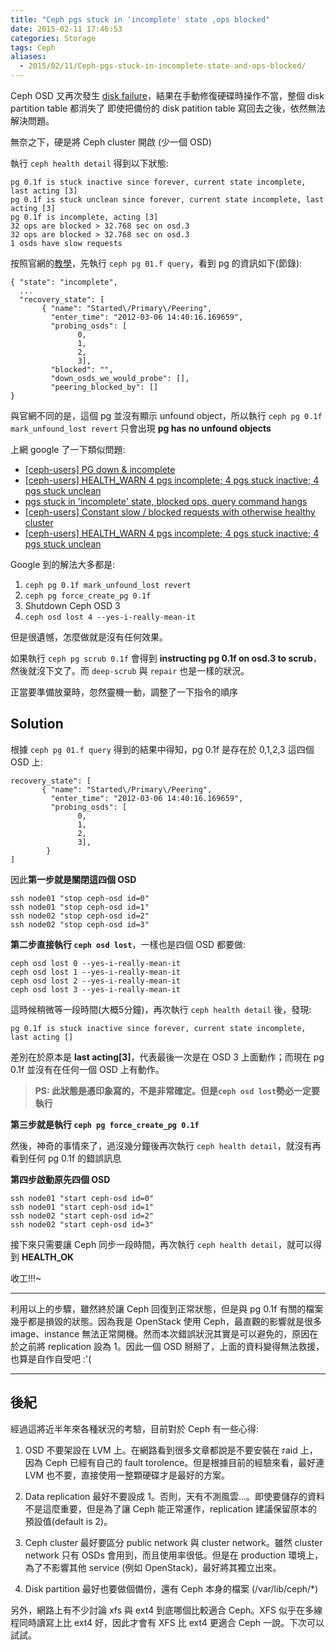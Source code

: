 ```yaml
---
title: "Ceph pgs stuck in 'incomplete' state ,ops blocked"
date: 2015-02-11 17:46:53
categories: Storage
tags: Ceph
aliases:
  - 2015/02/11/Ceph-pgs-stuck-in-incomplete-state-and-ops-blocked/
---
```


Ceph OSD 又再次發生 [disk failure](http://worldend.logdown.com/posts/251761-ceph-osd-a-copy-of-the-executable-or-objdump-rds-executable-is-needed-to-interpret-this)，結果在手動修復硬碟時操作不當，整個 disk partition table 都消失了
即使把備份的 disk patition table 寫回去之後，依然無法解決問題。

無奈之下，硬是將 Ceph cluster 開啟 (少一個 OSD)

執行 `ceph health detail` 得到以下狀態:

```
pg 0.1f is stuck inactive since forever, current state incomplete, last acting [3]
pg 0.1f is stuck unclean since forever, current state incomplete, last acting [3]
pg 0.1f is incomplete, acting [3]
32 ops are blocked > 32.768 sec on osd.3
32 ops are blocked > 32.768 sec on osd.3
1 osds have slow requests
```

<!-- more -->

按照官網的[教學](http://docs.ceph.com/docs/master/rados/troubleshooting/troubleshooting-pg/#failures-osd-peering)，先執行 `ceph pg 01.f query`，看到 pg 的資訊如下(節錄):

```
{ "state": "incomplete",
  ...
  "recovery_state": [
       { "name": "Started\/Primary\/Peering",
         "enter_time": "2012-03-06 14:40:16.169659",
         "probing_osds": [
               0,
               1,
               2,
               3],
         "blocked": "",
         "down_osds_we_would_probe": [],
         "peering_blocked_by": []
}
```

與官網不同的是，這個 pg 並沒有顯示 unfound object，所以執行 `ceph pg 0.1f mark_unfound_lost revert` 只會出現 **pg has no unfound objects**

上網 google 了一下類似問題:

* [[ceph-users] PG down & incomplete](http://lists.ceph.com/pipermail/ceph-users-ceph.com/2013-May/021095.html)
* [[ceph-users] HEALTH_WARN 4 pgs incomplete; 4 pgs stuck inactive; 4 pgs stuck unclean](http://lists.ceph.com/pipermail/ceph-users-ceph.com/2014-August/042096.html)
* [pgs stuck in 'incomplete' state, blocked ops,	query command hangs](http://www.spinics.net/lists/ceph-users/msg12588.html)
* [[ceph-users] Constant slow / blocked requests with otherwise healthy cluster](http://lists.ceph.com/pipermail/ceph-users-ceph.com/2013-November/035826.html)
* [[ceph-users] HEALTH_WARN 4 pgs incomplete; 4 pgs stuck inactive; 4 pgs stuck unclean](http://lists.ceph.com/pipermail/ceph-users-ceph.com/2014-August/042225.html)

Google 到的解法大多都是:

1. `ceph pg 0.1f mark_unfound_lost revert`
2. `ceph pg force_create_pg 0.1f`
3. Shutdown Ceph OSD 3
4. `ceph osd lost 4 --yes-i-really-mean-it`

但是很遺憾，怎麼做就是沒有任何效果。

如果執行 `ceph pg scrub 0.1f` 會得到 **instructing pg 0.1f on osd.3 to scrub**，然後就沒下文了。而 `deep-scrub` 與 `repair` 也是一樣的狀況。

正當要準備放棄時，忽然靈機一動，調整了一下指令的順序

## Solution

根據 `ceph pg 01.f query` 得到的結果中得知，pg 0.1f 是存在於 0,1,2,3 這四個 OSD 上:

```
recovery_state": [
       { "name": "Started\/Primary\/Peering",
         "enter_time": "2012-03-06 14:40:16.169659",
         "probing_osds": [
               0,
               1,
               2,
               3],
        }
]
```

因此**第一步就是關閉這四個 OSD**

```
ssh node01 "stop ceph-osd id=0"
ssh node01 "stop ceph-osd id=1"
ssh node02 "stop ceph-osd id=2"
ssh node02 "stop ceph-osd id=3"
```

**第二步直接執行 `ceph osd lost`**，一樣也是四個 OSD 都要做:

```
ceph osd lost 0 --yes-i-really-mean-it
ceph osd lost 1 --yes-i-really-mean-it
ceph osd lost 2 --yes-i-really-mean-it
ceph osd lost 3 --yes-i-really-mean-it
```

這時候稍微等一段時間(大概5分鐘)，再次執行 `ceph health detail` 後，發現:
```
pg 0.1f is stuck inactive since forever, current state incomplete, last acting []
```
差別在於原本是 **last acting[3]**，代表最後一次是在 OSD 3 上面動作；而現在 pg 0.1f 並沒有在任何一個 OSD 上有動作。

> **PS: 此狀態是憑印象寫的，不是非常確定。但是`ceph osd lost`勢必一定要執行**

**第三步就是執行 `ceph pg force_create_pg 0.1f`**

然後，神奇的事情來了，過沒幾分鐘後再次執行 `ceph health detail`，就沒有再看到任何 pg 0.1f 的錯誤訊息

**第四步啟動原先四個 OSD**

```
ssh node01 "start ceph-osd id=0"
ssh node01 "start ceph-osd id=1"
ssh node02 "start ceph-osd id=2"
ssh node02 "start ceph-osd id=3"
```

接下來只需要讓 Ceph 同步一段時間，再次執行 `ceph health detail`，就可以得到 **HEALTH_OK**

收工!!!~

----

利用以上的步驟，雖然終於讓 Ceph 回復到正常狀態，但是與 pg 0.1f 有關的檔案幾乎都是損毀的狀態。因為我是 OpenStack  使用 Ceph，最直觀的影響就是很多 image、instance 無法正常開機。然而本次錯誤狀況其實是可以避免的，原因在於之前將 replication 設為 1。因此一個 OSD 掰掰了，上面的資料變得無法救援，也算是自作自受吧 :'(

----

## 後紀

經過這將近半年來各種狀況的考驗，目前對於 Ceph 有一些心得:

1. OSD 不要架設在 LVM 上。在網路看到很多文章都說是不要安裝在 raid 上，因為 Ceph 已經有自己的 fault torolence。但是根據目前的經驗來看，最好連 LVM 也不要，直接使用一整顆硬碟才是最好的方案。

2. Data replication 最好不要設成 1。否則，天有不測風雲...。即使要儲存的資料不是這麼重要，但是為了讓 Ceph 能正常運作，replication 建議保留原本的預設值(default is 2)。

3. Ceph cluster 最好要區分 public network 與 cluster network。雖然 cluster network 只有 OSDs 會用到，而且使用率很低。但是在 production 環境上，為了不影響其他 service (例如 OpenStack)，最好將其獨立出來。

4. Disk partition 最好也要做個備份，還有 Ceph 本身的檔案 (/var/lib/ceph/*)

另外，網路上有不少討論 xfs 與 ext4 到底哪個比較適合 Ceph。XFS 似乎在多線程同時讀寫上比 ext4 好，因此才會有 XFS 比 ext4 更適合 Ceph 一說。下次可以試試。
